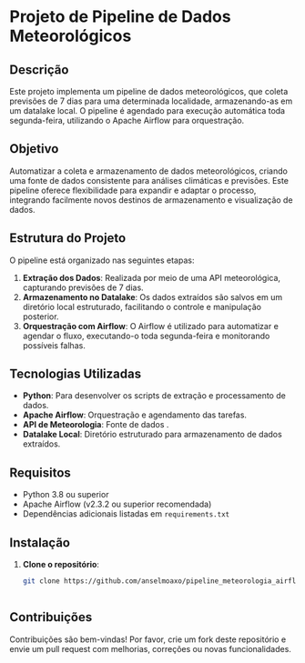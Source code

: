 # Projeto de Pipeline de Dados Meteorológicos

## Descrição

Este projeto implementa um pipeline de dados meteorológicos, que coleta previsões de 7 dias para uma determinada localidade, armazenando-as em um datalake local. O pipeline é agendado para execução automática toda segunda-feira, utilizando o Apache Airflow para orquestração.

## Objetivo

Automatizar a coleta e armazenamento de dados meteorológicos, criando uma fonte de dados consistente para análises climáticas e previsões. Este pipeline oferece flexibilidade para expandir e adaptar o processo, integrando facilmente novos destinos de armazenamento e visualização de dados.

## Estrutura do Projeto

O pipeline está organizado nas seguintes etapas:

1. **Extração dos Dados**: Realizada por meio de uma API meteorológica, capturando previsões de 7 dias.
2. **Armazenamento no Datalake**: Os dados extraídos são salvos em um diretório local estruturado, facilitando o controle e manipulação posterior.
3. **Orquestração com Airflow**: O Airflow é utilizado para automatizar e agendar o fluxo, executando-o toda segunda-feira e monitorando possíveis falhas.

## Tecnologias Utilizadas

- **Python**: Para desenvolver os scripts de extração e processamento de dados.
- **Apache Airflow**: Orquestração e agendamento das tarefas.
- **API de Meteorologia**: Fonte de dados .
- **Datalake Local**: Diretório estruturado para armazenamento de dados extraídos.

## Requisitos

- Python 3.8 ou superior
- Apache Airflow (v2.3.2 ou superior recomendada)
- Dependências adicionais listadas em `requirements.txt`

## Instalação

1. **Clone o repositório**:
   ```bash
   git clone https://github.com/anselmoaxo/pipeline_meteorologia_airflow
   


## Contribuições
Contribuições são bem-vindas! Por favor, crie um fork deste repositório e envie um pull request com melhorias, correções ou novas funcionalidades.



